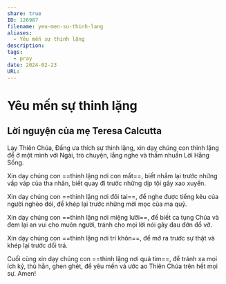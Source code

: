 ```yaml
---
share: true
ID: 126987
filename: yeu-men-su-thinh-lang
aliases:
  - Yêu mến sự thinh lặng
description: 
tags:
  - pray
date: 2024-02-23
URL: 
---
```

# Yêu mến sự thinh lặng
## Lời nguyện của mẹ Teresa Calcutta

Lạy Thiên Chúa, Đấng ưa thích sự thinh lặng, xin dạy chúng con thinh lặng để ở một mình với Ngài, trò chuyện, lắng nghe và thấm nhuần Lời Hằng Sống.

Xin dạy chúng con ==thinh lặng nơi con mắt==, biết nhắm lại trước những vấp váp của tha nhân, biết quay đi trước những dịp tội gây xao xuyến.

Xin dạy chúng con ==thinh lặng nơi đôi tai==, để nghe được tiếng kêu của người nghèo đói, để khép lại trước những mời mọc của ma quỷ.

Xin dạy chúng con ==thinh lặng nơi miệng lưỡi==, để biết ca tụng Chúa và đem lại an vui cho muôn người, tránh cho mọi lời nói gây đau đớn đổ vỡ.

Xin dạy chúng con ==thinh lặng nơi trí khôn==, để mở ra trước sự thật và khép lại trước dối trá.

Cuối cùng xin dạy chúng con ==thinh lặng nơi quả tim==, để tránh xa mọi ích kỷ, thù hằn, ghen ghét, để yêu mến và ước ao Thiên Chúa trên hết mọi sự. Amen!

